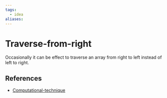```yaml
---
tags:
  - idea
aliases:
---
```


# Traverse-from-right

Occasionally it can be effect to traverse an array from right to left instead of left to right.

## References

- [Computational-technique](Computational-technique.md)

